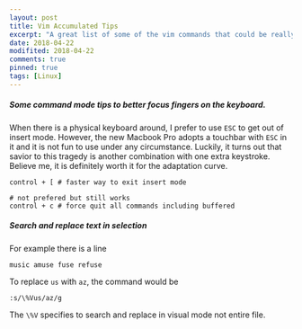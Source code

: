 ```yaml
---
layout: post
title: Vim Accumulated Tips
excerpt: "A great list of some of the vim commands that could be really helpful to light-to-heavy Vim users everyday. Navigation and basic commands will not be listed here under the assumptions that they are elementary to survive in a entry-to-high level learning curve."
date: 2018-04-22
modifited: 2018-04-22
comments: true
pinned: true
tags: [Linux]
---
```

##### Some command mode tips to better focus fingers on the keyboard.
When there is a physical keyboard around, I prefer to use ```ESC``` to get out of insert mode. However, the new Macbook Pro adopts a touchbar with ```ESC``` in it and it is not fun to use under any circumstance. Luckily, it turns out that savior to this tragedy is another combination with one extra keystroke. Believe me, it is definitely worth it for the adaptation curve. 
~~~ shell
control + [ # faster way to exit insert mode

# not prefered but still works
control + c # force quit all commands including buffered
~~~
##### Search and replace text in selection
For example there is a line
~~~
music amuse fuse refuse
~~~
To replace ```us``` with ```az```, the command would be 
~~~ SHELL
:s/\%Vus/az/g
~~~
The ```\%V``` specifies to search and replace in visual mode not entire file.
